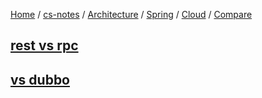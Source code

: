 [Home](https://mengxianbin.github.io) /
[cs-notes](https://mengxianbin.github.io/cs-notes/site) /
[Architecture](https://mengxianbin.github.io/cs-notes/site/Architecture) /
[Spring](https://mengxianbin.github.io/cs-notes/site/Architecture/Spring) /
[Cloud](https://mengxianbin.github.io/cs-notes/site/Architecture/Spring/Cloud) /
[Compare](https://mengxianbin.github.io/cs-notes/site/Architecture/Spring/Cloud/Compare)

## [rest vs rpc](https://mengxianbin.github.io/cs-notes/site/Architecture/Spring/Cloud/Compare/rest%20vs%20rpc)

## [vs dubbo](https://mengxianbin.github.io/cs-notes/site/Architecture/Spring/Cloud/Compare/vs%20dubbo)
